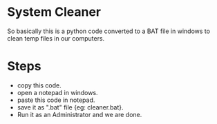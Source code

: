 # System Cleaner
So basically this is a python code converted to a BAT file in windows to clean temp files in our computers.

# Steps

* copy this code.
* open a notepad in windows.
* paste this code in notepad.
* save it as ".bat" file {eg: cleaner.bat}.
* Run it as an Administrator and we are done.
